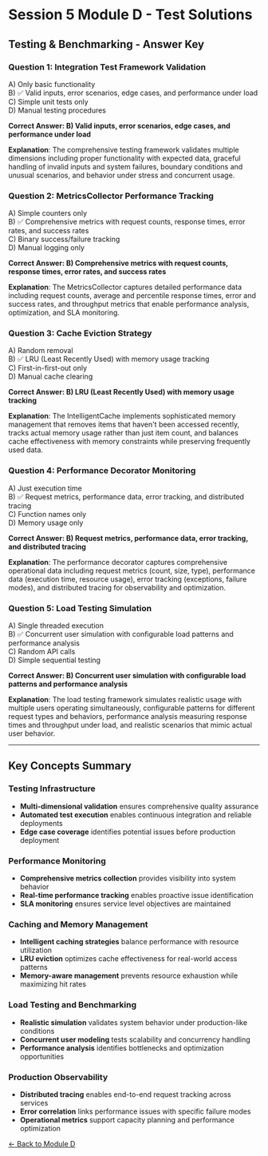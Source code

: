 # Session 5 Module D - Test Solutions

## Testing & Benchmarking - Answer Key

### Question 1: Integration Test Framework Validation
A) Only basic functionality  
B) ✅ Valid inputs, error scenarios, edge cases, and performance under load  
C) Simple unit tests only  
D) Manual testing procedures  

**Correct Answer: B) Valid inputs, error scenarios, edge cases, and performance under load**

**Explanation**: The comprehensive testing framework validates multiple dimensions including proper functionality with expected data, graceful handling of invalid inputs and system failures, boundary conditions and unusual scenarios, and behavior under stress and concurrent usage.

### Question 2: MetricsCollector Performance Tracking
A) Simple counters only  
B) ✅ Comprehensive metrics with request counts, response times, error rates, and success rates  
C) Binary success/failure tracking  
D) Manual logging only  

**Correct Answer: B) Comprehensive metrics with request counts, response times, error rates, and success rates**

**Explanation**: The MetricsCollector captures detailed performance data including request counts, average and percentile response times, error and success rates, and throughput metrics that enable performance analysis, optimization, and SLA monitoring.

### Question 3: Cache Eviction Strategy
A) Random removal  
B) ✅ LRU (Least Recently Used) with memory usage tracking  
C) First-in-first-out only  
D) Manual cache clearing  

**Correct Answer: B) LRU (Least Recently Used) with memory usage tracking**

**Explanation**: The IntelligentCache implements sophisticated memory management that removes items that haven't been accessed recently, tracks actual memory usage rather than just item count, and balances cache effectiveness with memory constraints while preserving frequently used data.

### Question 4: Performance Decorator Monitoring
A) Just execution time  
B) ✅ Request metrics, performance data, error tracking, and distributed tracing  
C) Function names only  
D) Memory usage only  

**Correct Answer: B) Request metrics, performance data, error tracking, and distributed tracing**

**Explanation**: The performance decorator captures comprehensive operational data including request metrics (count, size, type), performance data (execution time, resource usage), error tracking (exceptions, failure modes), and distributed tracing for observability and optimization.

### Question 5: Load Testing Simulation
A) Single threaded execution  
B) ✅ Concurrent user simulation with configurable load patterns and performance analysis  
C) Random API calls  
D) Simple sequential testing  

**Correct Answer: B) Concurrent user simulation with configurable load patterns and performance analysis**

**Explanation**: The load testing framework simulates realistic usage with multiple users operating simultaneously, configurable patterns for different request types and behaviors, performance analysis measuring response times and throughput under load, and realistic scenarios that mimic actual user behavior.

---

## Key Concepts Summary

### Testing Infrastructure
- **Multi-dimensional validation** ensures comprehensive quality assurance
- **Automated test execution** enables continuous integration and reliable deployments
- **Edge case coverage** identifies potential issues before production deployment

### Performance Monitoring
- **Comprehensive metrics collection** provides visibility into system behavior
- **Real-time performance tracking** enables proactive issue identification
- **SLA monitoring** ensures service level objectives are maintained

### Caching and Memory Management
- **Intelligent caching strategies** balance performance with resource utilization
- **LRU eviction** optimizes cache effectiveness for real-world access patterns
- **Memory-aware management** prevents resource exhaustion while maximizing hit rates

### Load Testing and Benchmarking
- **Realistic simulation** validates system behavior under production-like conditions
- **Concurrent user modeling** tests scalability and concurrency handling
- **Performance analysis** identifies bottlenecks and optimization opportunities

### Production Observability
- **Distributed tracing** enables end-to-end request tracking across services
- **Error correlation** links performance issues with specific failure modes
- **Operational metrics** support capacity planning and performance optimization

[← Back to Module D](Session5_ModuleD_Testing_Benchmarking.md)